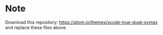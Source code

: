 # Note
Download this repository: https://atom.io/themes/xcode-true-dusk-syntax and replace these files above.
